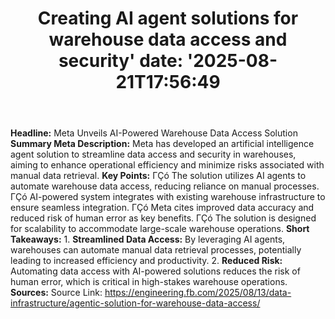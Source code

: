 ﻿---
title: "Creating AI agent solutions for warehouse data access and security'
date: '2025-08-21T17:56:49"
category: "Markets"
summary: ""
slug: "creating ai agent solutions for warehouse data access and se"
source_urls:
  - "https://engineering.fb.com/2025/08/13/data-infrastructure/agentic-solution-for-warehouse-data-access/"
seo:
  title: "Creating AI agent solutions for warehouse data access and security | Hash n Hedge'
  description: '"
  keywords: ["news", "markets", "brief"]
---
**Headline:** Meta Unveils AI-Powered Warehouse Data Access Solution  **Summary Meta Description:** Meta has developed an artificial intelligence agent solution to streamline data access and security in warehouses, aiming to enhance operational efficiency and minimize risks associated with manual data retrieval.  **Key Points:**  ΓÇó The solution utilizes AI agents to automate warehouse data access, reducing reliance on manual processes. ΓÇó AI-powered system integrates with existing warehouse infrastructure to ensure seamless integration. ΓÇó Meta cites improved data accuracy and reduced risk of human error as key benefits. ΓÇó The solution is designed for scalability to accommodate large-scale warehouse operations.  **Short Takeaways:**  1. **Streamlined Data Access:** By leveraging AI agents, warehouses can automate manual data retrieval processes, potentially leading to increased efficiency and productivity. 2. **Reduced Risk:** Automating data access with AI-powered solutions reduces the risk of human error, which is critical in high-stakes warehouse operations.  **Sources:** Source Link: https://engineering.fb.com/2025/08/13/data-infrastructure/agentic-solution-for-warehouse-data-access/ 
